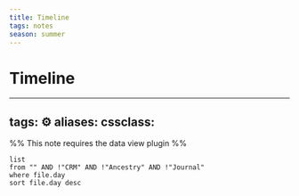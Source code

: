 ```yaml
---
title: Timeline
tags: notes
season: summer
---
```

 
# Timeline
---
tags: ⚙️
aliases: 
cssclass:
---
%% This note requires the data view plugin %%
```dataview
list 
from "" AND !"CRM" AND !"Ancestry" AND !"Journal"
where file.day
sort file.day desc
```
